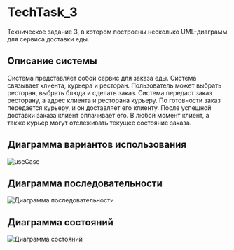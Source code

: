 # TechTask_3
Техническое задание 3, в котором построены несколько UML-диаграмм для сервиса доставки еды.
## Описание системы
Система представляет собой сервис для заказа еды. Система связывает клиента, курьера и ресторан. Пользователь может выбрать ресторан, выбрать блюда и сделать заказ. Система передаст заказ ресторану, а адрес клиента и ресторана курьеру. По готовности заказ передается курьеру, и он доставляет его клиенту. После успешной доставки заказа клиент оплачивает его. В любой момент клиент, а также курьер могут отслеживать текущее состояние заказа. 
## Диаграмма вариантов использования
![useCase](https://github.com/LazySquare/TechTask_3/assets/167713992/1fb3c915-2ba1-4327-8474-87405f4624c1)
## Диаграмма последовательности
![Диаграмма последовательности](https://github.com/LazySquare/TechTask_3/assets/167713992/ec8afaee-a9c3-4d3e-8ca0-3cd22c8f2a08)
## Диаграмма состояний
![Диаграмма состояний](https://github.com/LazySquare/TechTask_3/assets/167713992/598f3e8f-a643-4a65-bce0-a9500eb494b7)
